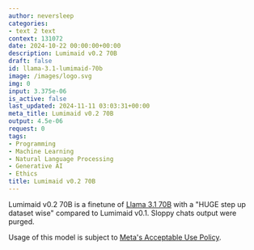 ```yaml
---
author: neversleep
categories:
- text 2 text
context: 131072
date: 2024-10-22 00:00:00+00:00
description: Lumimaid v0.2 70B
draft: false
id: llama-3.1-lumimaid-70b
image: /images/logo.svg
img: 0
input: 3.375e-06
is_active: false
last_updated: 2024-11-11 03:03:31+00:00
meta_title: Lumimaid v0.2 70B
output: 4.5e-06
request: 0
tags:
- Programming
- Machine Learning
- Natural Language Processing
- Generative AI
- Ethics
title: Lumimaid v0.2 70B
---
```
















Lumimaid v0.2 70B is a finetune of [Llama 3.1 70B](/meta-llama/llama-3.1-70b-instruct) with a "HUGE step up dataset wise" compared to Lumimaid v0.1. Sloppy chats output were purged.

Usage of this model is subject to [Meta's Acceptable Use Policy](https://llama.meta.com/llama3/use-policy/).

